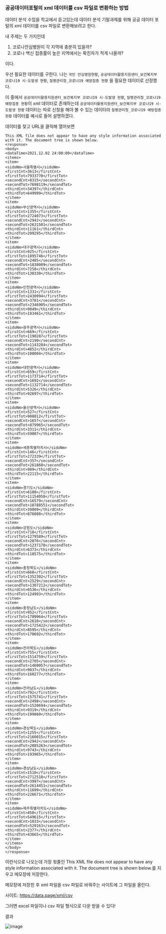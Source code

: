 ### 공공데이터포털의 xml 데이터를 csv 파일로 변환하는 방법

데이터 분석 수업을 학교에서 듣고있는데 데이터 분석 기말과제를 위해 공공 데이터 포털의 xml 데이터를 csv 파일로 변환해보려고 한다. 

내 주제는 두 가지인데 

1.  코로나안심병원이 각 지역에 충분히 있을까?
2. 코로나 백신 접종률이 높은 지역에서는 확진자가 적게 나올까?

이다.



우선 필요한 데이터를 구한다.  나는 ```국민 안심병원현황```, ```공공데이터활용지원센터_보건복지부 코로나19 시·도발생 현황```, ```질병관리청_코로나19 예방접종 현황``` 을 필요한 데이터로 선정했다.

이 중에서 ```공공데이터활용지원센터_보건복지부 코로나19 시·도발생 현황```, ```질병관리청_코로나19 예방접종 현황```이 xml 데이터로 존재하는데  ```공공데이터활용지원센터_보건복지부 코로나19 시·도발생 현황``` 데이터는 따로 신청을 해야 볼 수 있는 데이터라 ```질병관리청_코로나19 예방접종 현황``` 데이터를 예시로 들어 설명하겠다. 

데이터를 찾고 URL을 클릭해 열어보면

```
This XML file does not appear to have any style information associated with it. The document tree is shown below.
<response>
<body>
<dataTime>2021.12.02 24:00:00</dataTime>
<items>
<item>
<sidoNm>서울특별시</sidoNm>
<firstCnt>3613</firstCnt>
<firstTot>7933770</firstTot>
<secondCnt>8315</secondCnt>
<secondTot>7698119</secondTot>
<thirdCnt>34397</thirdCnt>
<thirdTot>649999</thirdTot>
</item>
<item>
<sidoNm>부산광역시</sidoNm>
<firstCnt>1355</firstCnt>
<firstTot>2724073</firstTot>
<secondCnt>2942</secondCnt>
<secondTot>2631501</secondTot>
<thirdCnt>11161</thirdCnt>
<thirdTot>209295</thirdTot>
</item>
<item>
<sidoNm>대구광역시</sidoNm>
<firstCnt>925</firstCnt>
<firstTot>1895746</firstTot>
<secondCnt>2485</secondCnt>
<secondTot>1830009</secondTot>
<thirdCnt>7258</thirdCnt>
<thirdTot>130330</thirdTot>
</item>
<item>
<sidoNm>인천광역시</sidoNm>
<firstCnt>1331</firstCnt>
<firstTot>2430994</firstTot>
<secondCnt>3781</secondCnt>
<secondTot>2346905</secondTot>
<thirdCnt>9049</thirdCnt>
<thirdTot>183461</thirdTot>
</item>
<item>
<sidoNm>광주광역시</sidoNm>
<firstCnt>669</firstCnt>
<firstTot>1190287</firstTot>
<secondCnt>2190</secondCnt>
<secondTot>1143284</secondTot>
<thirdCnt>4852</thirdCnt>
<thirdTot>108004</thirdTot>
</item>
<item>
<sidoNm>대전광역시</sidoNm>
<firstCnt>659</firstCnt>
<firstTot>1173714</firstTot>
<secondCnt>1692</secondCnt>
<secondTot>1132714</secondTot>
<thirdCnt>5326</thirdCnt>
<thirdTot>92697</thirdTot>
</item>
<item>
<sidoNm>울산광역시</sidoNm>
<firstCnt>527</firstCnt>
<firstTot>908812</firstTot>
<secondCnt>1657</secondCnt>
<secondTot>879965</secondTot>
<thirdCnt>3311</thirdCnt>
<thirdTot>59007</thirdTot>
</item>
<item>
<sidoNm>세종특별자치시</sidoNm>
<firstCnt>146</firstCnt>
<firstTot>272339</firstTot>
<secondCnt>357</secondCnt>
<secondTot>261860</secondTot>
<thirdCnt>989</thirdCnt>
<thirdTot>22115</thirdTot>
</item>
<item>
<sidoNm>경기도</sidoNm>
<firstCnt>6180</firstCnt>
<firstTot>11154058</firstTot>
<secondCnt>16579</secondCnt>
<secondTot>10788551</secondTot>
<thirdCnt>39809</thirdCnt>
<thirdTot>876808</thirdTot>
</item>
<item>
<sidoNm>강원도</sidoNm>
<firstCnt>718</firstCnt>
<firstTot>1279589</firstTot>
<secondCnt>2076</secondCnt>
<secondTot>1237178</secondTot>
<thirdCnt>6373</thirdCnt>
<thirdTot>118575</thirdTot>
</item>
<item>
<sidoNm>충청북도</sidoNm>
<firstCnt>668</firstCnt>
<firstTot>1352302</firstTot>
<secondCnt>2529</secondCnt>
<secondTot>1307212</secondTot>
<thirdCnt>6536</thirdCnt>
<thirdTot>124993</thirdTot>
</item>
<item>
<sidoNm>충청남도</sidoNm>
<firstCnt>952</firstCnt>
<firstTot>1789964</firstTot>
<secondCnt>2610</secondCnt>
<secondTot>1725422</secondTot>
<thirdCnt>8595</thirdCnt>
<thirdTot>170692</thirdTot>
</item>
<item>
<sidoNm>전라북도</sidoNm>
<firstCnt>755</firstCnt>
<firstTot>1514759</firstTot>
<secondCnt>2705</secondCnt>
<secondTot>1460057</secondTot>
<thirdCnt>9037</thirdCnt>
<thirdTot>160277</thirdTot>
</item>
<item>
<sidoNm>전라남도</sidoNm>
<firstCnt>792</firstCnt>
<firstTot>1575741</firstTot>
<secondCnt>2498</secondCnt>
<secondTot>1520694</secondTot>
<thirdCnt>9319</thirdCnt>
<thirdTot>199860</thirdTot>
</item>
<item>
<sidoNm>경상북도</sidoNm>
<firstCnt>1255</firstCnt>
<firstTot>2160015</firstTot>
<secondCnt>2942</secondCnt>
<secondTot>2085263</secondTot>
<thirdCnt>9743</thirdCnt>
<thirdTot>193965</thirdTot>
</item>
<item>
<sidoNm>경상남도</sidoNm>
<firstCnt>1510</firstCnt>
<firstTot>2712518</firstTot>
<secondCnt>3997</secondCnt>
<secondTot>2614451</secondTot>
<thirdCnt>11699</thirdCnt>
<thirdTot>226671</thirdTot>
</item>
<item>
<sidoNm>제주특별자치도</sidoNm>
<firstCnt>450</firstCnt>
<firstTot>549615</firstTot>
<secondCnt>1033</secondCnt>
<secondTot>529163</secondTot>
<thirdCnt>2377</thirdCnt>
<thirdTot>43665</thirdTot>
</item>
</items>
</body>
</response>
```

이런식으로 나오는데 가장 윗줄인 This XML file does not appear to have any style information associated with it. The document tree is shown below.를 지우고 메모장에 저장한다.



메모장에 저장힌 후 xml 파일을 csv 파일로 바꿔주는 사이트에 그 파일을 올린다. 

사이트: https://data.page/xml/csv

그러면 excel 파일이나 csv 파일 형식으로 다운 받을 수 있다!

결과

![image](https://user-images.githubusercontent.com/52192706/144609941-db178c84-6415-4d13-9d79-3ebbf1f303e8.png)






